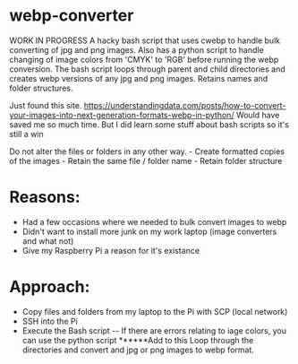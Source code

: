 # webp-converter
WORK IN PROGRESS
A hacky bash script that uses cwebp to handle bulk converting of jpg and png images. Also has a python script to handle changing of image colors from 'CMYK' to 'RGB' before running the webp conversion. The bash script loops through parent and child directories and creates webp versions of any jpg and png images. Retains names and folder structures.

Just found this site. https://understandingdata.com/posts/how-to-convert-your-images-into-next-generation-formats-webp-in-python/
Would have saved me so much time. But I did learn some stuff about bash scripts so it's still a win

Do not alter the files or folders in any other way. 
    - Create formatted copies of the images
    - Retain the same file / folder name
    - Retain folder structure

# Reasons:
  - Had a few occasions where we needed to bulk convert images to webp
  - Didn't want to install more junk on my work laptop (image converters and what not)
  - Give my Raspberry Pi a reason for it's existance

# Approach:
  - Copy files and folders from my laptop to the Pi with SCP (local network)
  - SSH into the Pi
  - Execute the Bash script
    -- If there are errors relating to iage colors, you can use the python script ******Add to this
    Loop through the directories and convert and jpg or png images to webp format. 

